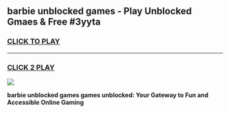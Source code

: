 
## barbie unblocked games - Play Unblocked Gmaes & Free #3yyta
<h3>
<a href="https://news.freeplayer.one?title=barbie_unblocked_games&ref=24F">CLICK TO PLAY</a></h3>
<hr>

<h3>
<a href="https://news.freeplayer.one?title=barbie_unblocked_games&ref=24F">CLICK 2 PLAY</a>
  
</h3>

<a href="https://news.freeplayer.one?title=barbie_unblocked_games&ref=24F/"><img src="https://clearcache.store/games.png"></a>


**barbie unblocked games games unblocked: Your Gateway to Fun and Accessible Online Gaming**
